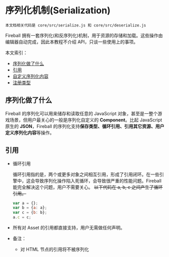 # 序列化机制(Serialization)

`本文档相关代码是 core/src/serialize.js 和 core/src/deserialize.js`

Fireball 拥有一套序列化(和反序列化)机制，用于资源的存储和加载。这些操作由编辑器自动完成，因此本教程不介绍 API，只谈一些使用上的事项。

本文索引：
- [序列化做了什么](#intro)
- [引用](#reference)
- [自定义序列化内容](#custom)
- [注册类型](#type)

## <a name="intro"></a>序列化做了什么

Fireball 的序列化可以用来储存和读取任意的 JavaScript 对象，甚至是一整个游戏场景，但用户最关心的一般是序列化自定义的 **Component**。比起 JavaScript 原生的 **JSON**，Fireball 的序列化支持**保存类型、循环引用、引用其它资源、用户定义序列化内容**等操作。

## <a name="intro"></a>引用

- 循环引用
	
    循环引用指的是，两个或更多对象之间相互引用，形成了引用闭环。在一些引擎中，这会导致序列化操作陷入死循环，会导致很严重的性能问题。Fireball 能完全解决这个问题，用户不需要关心。
    <del>以下代码在 a, b, c 之间产生了循环引用。</del>
    ```js
    var a = {};
    var b = {a: a};
    var c = {b: b};
    a.c = c;
    ```
- 所有对 Asset 的引用都直接支持，用户无需做任何声明。

- 备注：
	- 对 HTML 节点的引用将不被序列化


